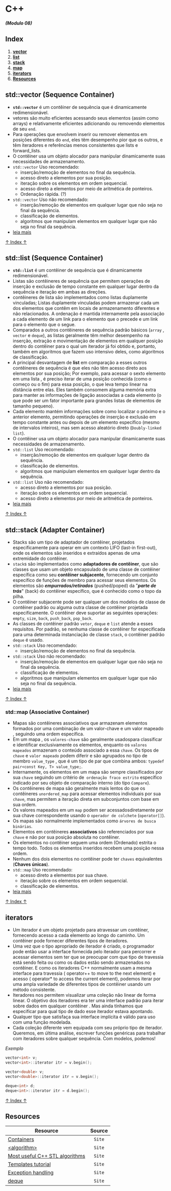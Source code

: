# C++
***(Modulo 08)***

## Index

01. **[vector](#stdvector-sequence-container)**
02. **[list](#stdlist-sequence-container)**
03. **[stack](#stdstack-adapter-container)**
04. **[map](#stdmap-associative-container)**
05. **[iterators](#iterators)**
06. **[Resources](#resources)**

## std::vector (Sequence Container)
- **`std::vector`** é um contêiner de sequência que é dinamicamente redimensionável.
- vetores são muito eficientes acessando seus elementos (assim como arrays) e relativamente eficientes adicionando ou removendo elementos de seu `end`. 
- Para operações que envolvem inserir ou remover elementos em posições diferentes do `end`, eles têm desempenho pior que os outros, e têm iteradores e referências menos consistentes que lists e forward_lists.
- O contêiner usa um objeto alocador para manipular dinamicamente suas necessidades de armazenamento.
- `std::vector` Uso recomendado:
  - inserção/remoção de elementos no final da sequência.
  - acesso direto a elementos por sua posição.
  - iteração sobre os elementos em ordem sequencial.
  - acesso direto a elementos por meio de aritmética de ponteiros.
  - Ordenação rápida. (?)
- `std::vector` Uso não recomendado:
  - inserção/remoção de elementos em qualquer lugar que não seja no final da sequência.
  - classificação de elementos.
  - algoritmos que manipulam elementos em qualquer lugar que não seja no final da sequência.
- [leia mais](https://cplusplus.com/reference/vector/vector/)

[↑ Index ↑](#index)

## std::list (Sequence Container)
- **`std::list`** é um contêiner de sequência que é dinamicamente redimensionável.
- Listas são contêineres de sequência que permitem operações de inserção e exclusão de tempo constante em qualquer lugar dentro da sequência e iteração em ambas as direções.
- contêineres de lista são implementados como listas duplamente vinculadas; Listas duplamente vinculadas podem armazenar cada um dos elementos que contêm em locais de armazenamento diferentes e não relacionados. A ordenação é mantida internamente pela associação a cada elemento de um link para o elemento que o precede e um link para o elemento que o segue.
- Comparados a outros contêineres de sequência padrão básicos (`array` , `vector` e `deque`), as listas geralmente têm melhor desempenho na inserção, extração e movimentação de elementos em qualquer posição dentro do contêiner para o qual um iterador já foi obtido e, portanto, também em algoritmos que fazem uso intensivo deles, como algoritmos de classificação.
- A principal desvantagem de **list** em comparação a esses outros contêineres de sequência é que eles não têm acesso direto aos elementos por sua posição; Por exemplo, para acessar o sexto elemento em uma lista , é preciso iterar de uma posição conhecida (como o começo ou o fim) para essa posição, o que leva tempo linear na distância entre elas. Eles também consomem alguma memória extra para manter as informações de ligação associadas a cada elemento (o que pode ser um fator importante para grandes listas de elementos de tamanho pequeno).
- Cada elemento mantém informações sobre como localizar o próximo e o anterior elemento, permitindo operações de inserção e exclusão em tempo constante antes ou depois de um elemento específico (mesmo de intervalos inteiros), mas sem acesso aleatório direto (`Doubly-linked list`).
- O contêiner usa um objeto alocador para manipular dinamicamente suas necessidades de armazenamento.
- `std::list` Uso recomendado:
  - inserção/remoção de elementos em qualquer lugar dentro da sequência.
  - classificação de elementos.
  - algoritmos que manipulam elementos em qualquer lugar dentro da sequência.
- `std::list` Uso não recomendado:
  - acesso direto a elementos por sua posição.
  - iteração sobre os elementos em ordem sequencial.
  - acesso direto a elementos por meio de aritmética de ponteiros.
- [leia mais](https://cplusplus.com/reference/list/list/)

[↑ Index ↑](#index)

## std::stack (Adapter Container)
- Stacks são um tipo de adaptador de contêiner, projetados especificamente para operar em um contexto LIFO (last-in first-out), onde os elementos são inseridos e extraídos apenas de uma extremidade do contêiner.
- `stack`s são implementados como **adaptadores de contêiner**, que são classes que usam um objeto encapsulado de uma classe de contêiner específica como seu **contêiner subjacente**, fornecendo um conjunto específico de funções de membro para acessar seus elementos. Os elementos são ***empurrados/retirados*** (pushed/poped) da "***parte de trás***" (back) do contêiner específico, que é conhecido como o topo da pilha.
- O contêiner subjacente pode ser qualquer um dos modelos de classe de contêiner padrão ou alguma outra classe de contêiner projetada especificamente. O contêiner deve suportar as seguintes operações: `empty`, `size`, `back`, `push_back`, `pop_back`.
- As classes de contêiner padrão `vetor`, `deque` e `list` atende a esses requisitos. Por padrão, se nenhuma classe de contêiner for especificada para uma determinada instanciação de classe `stack`, o contêiner padrão `deque` é usado.
- `std::stack` Uso recomendado:
  - inserção/remoção de elementos no final da sequência.
- `std::stack` Uso não recomendado:
  - inserção/remoção de elementos em qualquer lugar que não seja no final da sequência.
  - classificação de elementos.
  - algoritmos que manipulam elementos em qualquer lugar que não seja no final da sequência.
- [leia mais](https://cplusplus.com/reference/stack/stack/)

[↑ Index ↑](#index)

### std::map (Associative Container)
- Mapas são contêineres associativos que armazenam elementos formados por uma combinação de um valor-chave e um valor mapeado , seguindo uma ordem específica.
- Em um mapa , os `valores-chave` são geralmente usados ​​para classificar e identificar exclusivamente os elementos, enquanto os `valores mapeados` armazenam o conteúdo associado a essa `chave`. Os tipos de `chave` e `valor mapeado` podem diferir e são agrupados no tipo de membro `value_type` , que é um tipo de par que combina ambos: `typedef pair<const Key, T> value_type;`.
- Internamente, os elementos em um mapa são sempre classificados por sua `chave` seguindo um critério de` ordenação fraco estrito` específico indicado por seu objeto de comparação interno (do tipo `Compare`).
- Os contêineres de mapa são geralmente mais lentos do que os contêineres `unordered_map` para acessar elementos individuais por sua `chave`, mas permitem a iteração direta em subconjuntos com base em sua ordem.
- Os valores mapeados em um `map` podem ser acessados ​​diretamente por sua chave correspondente usando o `operador de colchete` (`operator[]`).
- Os mapas são normalmente implementados como `árvores de busca binárias`.
- Elementos em contêineres **associativos** são referenciados por sua `chave` e não por sua posição absoluta no contêiner.
- Os elementos no contêiner seguem uma ordem (Ordenado) estrita o tempo todo. Todos os elementos inseridos recebem uma posição nessa ordem.
- Nenhum dos dois elementos no contêiner pode ter `chaves` equivalentes (**Chaves únicas**).
- `std::map` Uso recomendado:
  - acesso direto a elementos por sua chave.
  - iteração sobre os elementos em ordem sequencial.
  - classificação de elementos.
- [leia mais](https://cplusplus.com/reference/map/map/)

[↑ Index ↑](#index)

## iterators
- Um iterador é um objeto projetado para atravessar um contêiner, fornecendo acesso a cada elemento ao longo do caminho. Um contêiner pode fornecer diferentes tipos de iteradores.
- Uma vez que o tipo apropriado de iterador é criado, o programador pode então usar a interface fornecida pelo iterador para percorrer e acessar elementos sem ter que se preocupar com que tipo de travessia está sendo feita ou como os dados estão sendo armazenados no contêiner. E como os iteradores C++ normalmente usam a mesma interface para travessia ( operator++ to move to the next element) e acesso ( operator* to access the current element), podemos iterar por uma ampla variedade de diferentes tipos de contêiner usando um método consistente.
- Iteradores nos permitem visualizar uma coleção não linear de forma linear. O objetivo dos iteradores era ter uma interface padrão para iterar sobre dados em qualquer contêiner . Mas ainda tínhamos que especificar para qual tipo de dado esse iterador estava apontando.
- Qualquer tipo que satisfaça sua interface implícita é válido para uso com uma função modelada.
- Cada coleção diferente vem equipada com seu próprio tipo de iterador. Queremos, em última análise, escrever funções genéricas para trabalhar com iteradores sobre qualquer sequência. Com modelos, podemos!

*Exemplo*
```cpp
vector<int> v;
vector<int>::iterator itr = v.begin();

vector<double> v;
vector<double>::iterator itr = v.begin();

deque<int> d;
deque<int>::iterator itr = d.begin();
```

[↑ Index ↑](#index)

## Resources
Resource | Source
---------|:-----:
[Containers](https://cplusplus.com/reference/stl/) | `Site`
[\<algorithm\>](https://cplusplus.com/reference/algorithm/) | `Site`
[Most useful C++ STL algorithms](https://www.geeksforgeeks.org/c-magicians-stl-algorithms/) | `Site`
[Templates tutorial](https://cplusplus.com/doc/oldtutorial/templates/) | `Site`
[Exception handling](https://cplusplus.com/reference/stdexcept/) | `Site`
[deque](https://cplusplus.com/reference/deque/deque/) | `Site`